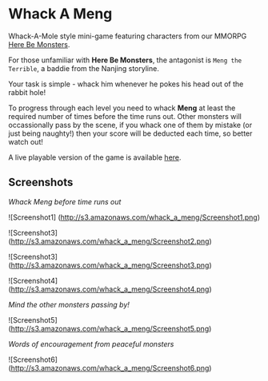 Whack A Meng
============

Whack-A-Mole style mini-game featuring characters from our MMORPG [Here Be Monsters](http://apps.facebook.com/herebemonsters).

For those unfamiliar with **Here Be Monsters**, the antagonist is `Meng the Terrible`, a baddie from the Nanjing storyline. 

Your task is simple - whack him whenever he pokes his head out of the rabbit hole!

To progress through each level you need to whack **Meng** at least the required number of times before the time runs out. Other monsters will occassionally pass by the scene, if you whack one of them by mistake (or just being naughty!) then your score will be deducted each time, so better watch out!

A live playable version of the game is available [here](http://whackameng.theburningmonk.com/).


## Screenshots

*Whack Meng before time runs out*

![Screenshot1] (http://s3.amazonaws.com/whack_a_meng/Screenshot1.png)

![Screenshot3] (http://s3.amazonaws.com/whack_a_meng/Screenshot2.png)

![Screenshot3] (http://s3.amazonaws.com/whack_a_meng/Screenshot3.png)

![Screenshot4] (http://s3.amazonaws.com/whack_a_meng/Screenshot4.png)

*Mind the other monsters passing by!*

![Screenshot5] (http://s3.amazonaws.com/whack_a_meng/Screenshot5.png)

*Words of encouragement from peaceful monsters*

![Screenshot6] (http://s3.amazonaws.com/whack_a_meng/Screenshot6.png)
